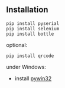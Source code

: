 

Installation
------------

	pip install pyserial
	pip install selenium
	pip install bottle

optional:

    pip install qrcode

under Windows:

- install [pywin32](https://pypi.python.org/pypi/pywin32/214)